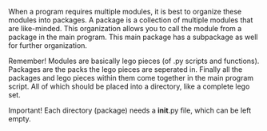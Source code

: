 When a program requires multiple modules, it is best to organize these modules into packages. 
A package is a collection of multiple modules that are like-minded. 
This organization allows you to call the module from a package in the main program. 
This main package has a subpackage as well for further organization. 

Remember! Modules are basically lego pieces (of .py scripts and functions). Packages are the packs the lego pieces are seperated in. 
Finally all the packages and lego pieces within them come together in the main program script. 
All of which should be placed into a directory, like a complete lego set. 

Important! Each directory (package) needs a __init__.py file, which can be left empty. 